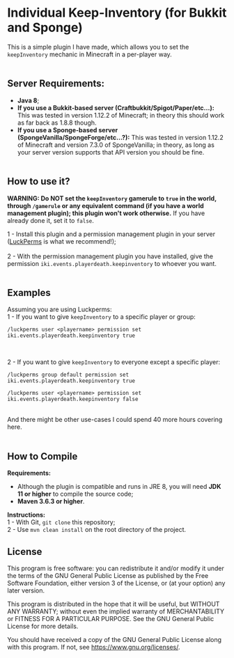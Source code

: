 # Individual Keep-Inventory (for Bukkit and Sponge)
This is a simple plugin I have made, which allows you to set the `keepInventory` mechanic in Minecraft in a per-player way.
</br></br>

## Server Requirements:
- **Java 8**;
- **If you use a Bukkit-based server (Craftbukkit/Spigot/Paper/etc...):** This was tested in version 1.12.2 of Minecraft; in theory this should work as far back as 1.8.8 though.
- **If you use a Sponge-based server (SpongeVanilla/SpongeForge/etc...?):** This was tested in version 1.12.2 of Minecraft and version 7.3.0 of SpongeVanilla; in theory, as long as your server version supports that API version you should be fine.
</br></br>

## How to use it?
**WARNING: Do NOT set the `keepInventory` gamerule to `true` in the world, through `/gamerule` or any equivalent command (if you have a world management plugin); this plugin won't work otherwise.** If you have already done it, set it to `false`.</br>

1 - Install this plugin and a permission management plugin in your server ([LuckPerms](https://luckperms.net/) is what we recommend!);</br></br>
2 - With the permission management plugin you have installed, give the permission `iki.events.playerdeath.keepinventory` to whoever you want.
</br></br>

## Examples
Assuming you are using Luckperms:</br>
1 - If you want to give `keepInventory` to a specific player or group:
```
/luckperms user <playername> permission set iki.events.playerdeath.keepinventory true
```
</br>

2 - If you want to give `keepInventory` to everyone except a specific player:
```
/luckperms group default permission set iki.events.playerdeath.keepinventory true

/luckperms user <playername> permission set iki.events.playerdeath.keepinventory false
```
</br>
And there might be other use-cases I could spend 40 more hours covering here.
</br></br>

## How to Compile
**Requirements:**
- Although the plugin is compatible and runs in JRE 8, you will need **JDK 11 or higher** to compile the source code;
- **Maven 3.6.3 or higher**.</br>

**Instructions:**</br>
1 - With Git, `git clone` this repository;</br>
2 - Use `mvn clean install` on the root directory of the project.

## License
This program is free software: you can redistribute it and/or modify
it under the terms of the GNU General Public License as published by
the Free Software Foundation, either version 3 of the License, or
(at your option) any later version.</br>

This program is distributed in the hope that it will be useful,
but WITHOUT ANY WARRANTY; without even the implied warranty of
MERCHANTABILITY or FITNESS FOR A PARTICULAR PURPOSE.  See the
GNU General Public License for more details.</br>

You should have received a copy of the GNU General Public License
along with this program.  If not, see <https://www.gnu.org/licenses/>.
